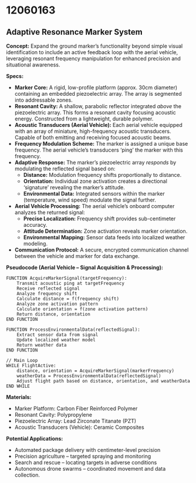# 12060163

## Adaptive Resonance Marker System

**Concept:** Expand the ground marker’s functionality beyond simple visual identification to include an active feedback loop with the aerial vehicle, leveraging resonant frequency manipulation for enhanced precision and situational awareness.

**Specs:**

*   **Marker Core:** A rigid, low-profile platform (approx. 30cm diameter) containing an embedded piezoelectric array. The array is segmented into addressable zones.
*   **Resonant Cavity:** A shallow, parabolic reflector integrated *above* the piezoelectric array. This forms a resonant cavity focusing acoustic energy. Constructed from a lightweight, durable polymer.
*   **Acoustic Transducers (Aerial Vehicle):** Each aerial vehicle equipped with an array of miniature, high-frequency acoustic transducers. Capable of both emitting and receiving focused acoustic beams.
*   **Frequency Modulation Scheme:** The marker is assigned a unique base frequency. The aerial vehicle’s transducers ‘ping’ the marker with this frequency.
*   **Adaptive Response:** The marker’s piezoelectric array *responds* by modulating the reflected signal based on:
    *   **Distance:**  Modulation frequency shifts proportionally to distance.
    *   **Orientation:**  Individual zone activation creates a directional ‘signature’ revealing the marker’s attitude.
    *   **Environmental Data:** Integrated sensors within the marker (temperature, wind speed) modulate the signal further.
*   **Aerial Vehicle Processing:** The aerial vehicle’s onboard computer analyzes the returned signal:
    *   **Precise Localization:**  Frequency shift provides sub-centimeter accuracy.
    *   **Attitude Determination:** Zone activation reveals marker orientation.
    *   **Environmental Mapping:**  Sensor data feeds into localized weather modeling.
*   **Communication Protocol:**  A secure, encrypted communication channel between the vehicle and marker for data exchange.

**Pseudocode (Aerial Vehicle – Signal Acquisition & Processing):**

```
FUNCTION AcquireMarkerSignal(targetFrequency):
    Transmit acoustic ping at targetFrequency
    Receive reflected signal
    Analyze frequency shift
    Calculate distance = f(frequency shift)
    Analyze zone activation pattern
    Calculate orientation = f(zone activation pattern)
    Return distance, orientation
END FUNCTION

FUNCTION ProcessEnvironmentalData(reflectedSignal):
    Extract sensor data from signal
    Update localized weather model
    Return weather data
END FUNCTION

// Main Loop
WHILE FlightActive:
    distance, orientation = AcquireMarkerSignal(markerFrequency)
    weatherData = ProcessEnvironmentalData(reflectedSignal)
    Adjust flight path based on distance, orientation, and weatherData
END WHILE
```

**Materials:**

*   Marker Platform: Carbon Fiber Reinforced Polymer
*   Resonant Cavity: Polypropylene
*   Piezoelectric Array: Lead Zirconate Titanate (PZT)
*   Acoustic Transducers (Vehicle): Ceramic Composites

**Potential Applications:**

*   Automated package delivery with centimeter-level precision
*   Precision agriculture – targeted spraying and monitoring
*   Search and rescue – locating targets in adverse conditions
*   Autonomous drone swarms – coordinated movement and data collection.